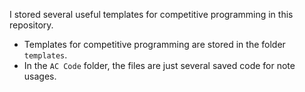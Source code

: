 I stored several useful templates for competitive programming in this repository.

* Templates for competitive programming are stored in the folder `templates`.
* In the `AC Code` folder, the files are just several saved code for note usages.
